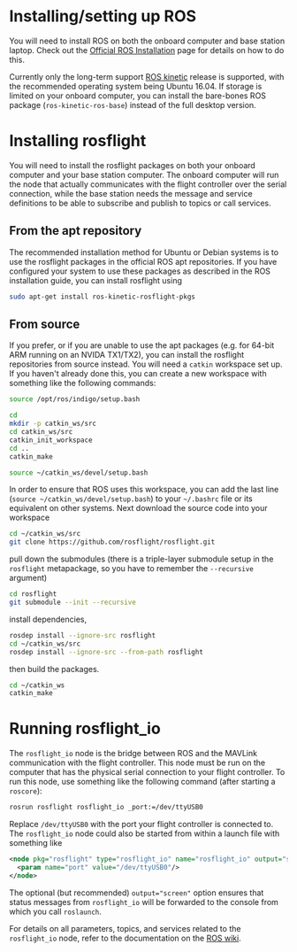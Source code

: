 # Installing/setting up ROS

You will need to install ROS on both the onboard computer and base station laptop. Check out the [Official ROS Installation](http://wiki.ros.org/ROS/Installation) page for details on how to do this.

Currently only the long-term support [ROS kinetic](http://wiki.ros.org/kinetic/Installation) release is supported, with the recommended operating system being Ubuntu 16.04. If storage is limited on your onboard computer, you can install the bare-bones ROS package (`ros-kinetic-ros-base`) instead of the full desktop version.

# Installing rosflight

You will need to install the rosflight packages on both your onboard computer and your base station computer. The onboard computer will run the node that actually communicates with the flight controller over the serial connection, while the base station needs the message and service definitions to be able to subscribe and publish to topics or call services.

## From the apt repository

The recommended installation method for Ubuntu or Debian systems is to use the rosflight packages in the official ROS apt repositories. If you have configured your system to use these packages as described in the ROS installation guide, you can install rosflight using
```bash
sudo apt-get install ros-kinetic-rosflight-pkgs
```

## From source

If you prefer, or if you are unable to use the apt packages (e.g. for 64-bit ARM running on an NVIDA TX1/TX2), you can install the rosflight repositories from source instead. You will need a `catkin` workspace set up. If you haven't already done this, you can create a new workspace with something like the following commands:
```bash
source /opt/ros/indigo/setup.bash

cd
mkdir -p catkin_ws/src
cd catkin_ws/src
catkin_init_workspace
cd ..
catkin_make

source ~/catkin_ws/devel/setup.bash
```
In order to ensure that ROS uses this workspace, you can add the last line (`source ~/catkin_ws/devel/setup.bash`) to your `~/.bashrc` file or its equivalent on other systems. Next download the source code into your workspace
```bash
cd ~/catkin_ws/src
git clone https://github.com/rosflight/rosflight.git
```
pull down the submodules (there is a triple-layer submodule setup in the `rosflight` metapackage, so you have to remember the `--recursive` argument)
```bash
cd rosflight
git submodule --init --recursive
```
install dependencies,
```bash
rosdep install --ignore-src rosflight
cd ~/catkin_ws/src
rosdep install --ignore-src --from-path rosflight
```
then build the packages.
```bash
cd ~/catkin_ws
catkin_make
```

# Running rosflight_io

The `rosflight_io` node is the bridge between ROS and the MAVLink communication with the flight controller. This node must be run on the computer that has the physical serial connection to your flight controller. To run this node, use something like the following command (after starting a `roscore`):
```bash
rosrun rosflight rosflight_io _port:=/dev/ttyUSB0
```
Replace `/dev/ttyUSB0` with the port your flight controller is connected to. The `rosflight_io` node could also be started from within a launch file with something like
```xml
<node pkg="rosflight" type="rosflight_io" name="rosflight_io" output="screen">
  <param name="port" value="/dev/ttyUSB0"/>
</node>
```
The optional (but recommended) `output="screen"` option ensures that status messages from `rosflight_io` will be forwarded to the console from which you call `roslaunch`.

For details on all parameters, topics, and services related to the `rosflight_io` node, refer to the documentation on the [ROS wiki](http://wiki.ros.org/rosflight).

